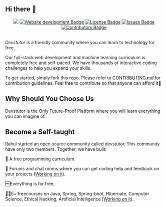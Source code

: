 ## Hi there 👋

<div align="center">
<a href="https://github.com/antonkomarev/github-profile-views-counter"> <img src="https://komarev.com/ghpvc/?username=Devstutor&style=flat"></a>
  <a href="https://github.com/Devstutor"><img src="https://img.shields.io/badge/Website_Status-Under_development-brightgreen" alt="Website development Badge"/></a>
 <a href="https://github.com/Devstutor/.github/blob/b2a6c2194a0e3b117295eeff1219af6b1b7a2f78/LICENSE"><img src="https://img.shields.io/badge/License-GPLv3-brightgreen" alt="License Badge"/></a>
  <a href="https://github.com/Devstutor/interview-preparation/issues"><img src="https://img.shields.io/badge/Open_Issues-1-yellow" alt="Issues Badge"/></a>
 <a href="https://github.com/Devstutor"><img src="https://img.shields.io/badge/Contributors-2-yellow" alt="Contributors Badge"/></a>
<!--  <a href="https://github.com/Devstutor/.github/blob/b2a6c2194a0e3b117295eeff1219af6b1b7a2f78/LICENSE"><img src="https://img.shields.io/badge/license-GPLv3-brightgreen" alt="Stars Badge"/></a> -->
</div>
<br>

*Devstutor* is a friendly community where you can learn to technology for free. 

Our full-stack web development and machine learning curriculum is completely free and self-paced. We have thousands of interactive coding challenges to help you expand your skills.

To get started, simply fork this repo. Please refer to [CONTRIBUTING.md](CONTRIBUTING.md) for contribution guidelines. Feel free to contribute so that anyone can afford it🫶

## Why Should You Choose Us

Devstutor is the Only Future-Proof Platform where you will learn everything you can imagine of.

## Become a Self-taught

Rahul started an open source community called devstutor. This community have only two members. Together, we have built:

💯 A free programming curriculum.

💬 Forums and chat rooms where you can get coding help and feedback on your projects ([Working on it](https://join.slack.com/t/devstutor/shared_invite/zt-2f8zi1p07-hgbmBa3zZfMeET5SDdHq4Q)).

 🆓Everything is for free.

 🧑‍💻5+ freecourses on Java, Spring, Spring-boot, Hibernate, Computer Science, Ethical Hacking, Artificial Intelligence ([Working on it](https://github.com/Devstutor/interview-preparation)).



<!--
**Here are some ideas to get you started:**

🙋‍♀️ A short introduction - what is your organization all about?
🌈 Contribution guidelines - how can the community get involved?
👩‍💻 Useful resources - where can the community find your docs? Is there anything else the community should know?
🍿 Fun facts - what does your team eat for breakfast?
🧙 Remember, you can do mighty things with the power of [Markdown](https://docs.github.com/github/writing-on-github/getting-started-with-writing-and-formatting-on-github/basic-writing-and-formatting-syntax)
-->
